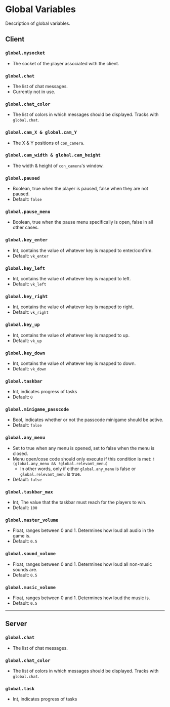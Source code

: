 # Global Variables
Description of global variables.

## Client

### `global.mysocket`
* The socket of the player associated with the client.

### `global.chat`
* The list of chat messages.
* Currently not in use.

### `global.chat_color`
* The list of colors in which messages should be displayed. Tracks with `global.chat`.

### `global.cam_X & global.cam_Y`
* The X & Y positions of `con_camera`.

### `global.cam_width & global.cam_height`
* The width & height of `con_camera`'s window.

### `global.paused`
* Boolean, true when the player is paused, false when they are not paused.
* Default: `false`

### `global.pause_menu`
* Boolean, true when the pause menu specifically is open, false in all other cases.

### `global.key_enter`
* Int, contains the value of whatever key is mapped to enter/confirm.
* Default: `vk_enter`

### `global.key_left`
* Int, contains the value of whatever key is mapped to left.
* Default: `vk_left`

### `global.key_right`
* Int, contains the value of whatever key is mapped to right.
* Default: `vk_right`

### `global.key_up`
* Int, contains the value of whatever key is mapped to up.
* Default: `vk_up`

### `global.key_down`
* Int, contains the value of whatever key is mapped to down.
* Default: `vk_down`

### `global.taskbar`
* Int, indicates progress of tasks
* Default: `0`

### `global.minigame_passcode`
* Bool, indicates whether or not the passcode minigame should be active.
* Default: `false`

### `global.any_menu`
* Set to true when any menu is opened, set to false when the menu is closed.
* Menu open/cose code should only execute if this condition is met: `!(global.any_menu && !global.relevant_menu)`
    * In other words, only if either `global.any_menu` is false or `global.relevant_menu` is true.
* Default: `false`

### `global.taskbar_max`
* Int, The value that the taskbar must reach for the players to win.
* Default:  `100`

### `global.master_volume`
* Float, ranges between 0 and 1. Determines how loud all audio in the game is.
* Default: `0.5`

### `global.sound_volume`
* Float, ranges between 0 and 1. Determines how loud all non-music sounds are.
* Default: `0.5`

### `global.music_volume`
* Float, ranges between 0 and 1. Determines how loud the music is.
* Default: `0.5`

---

## Server

### `global.chat`
* The list of chat messages.

### `global.chat_color`
* The list of colors in which messages should be displayed. Tracks with `global.chat`.

### `global.task`
* Int, indicates progress of tasks